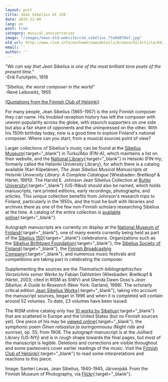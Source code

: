 ```yaml
---
layout: post
title: Jean Sibelius at 150
date: 2015-12-08
lang: en
post: true
category: musical_anniversaries
image: "/images/news-old-website/csm_sibelius_7fa9d878af.jpg"
old_url: http://www.rism.info/en/home/newsdetails/browse/42/article/64/jean-sibelius-at-150.html
email: ''
author: ''
---
```


_"We can say that Jean Sibelius is one of the most brilliant tone poets of the present time."_  
-Erik Furuhjelm, 1916

_"Sibelius, the worst composer in the world"_  
-René Leibowitz, 1955

[(Quotations from the Finnish Club of Helsinki)](http://www.sibelius.fi/english/musiikki/js_saveltajana_05.html)

For many people, Jean Sibelius (1865-1957) is the only Finnish composer they can name. His troubled reception history has left the composer with uneven popularity across the globe, with staunch supporters on one side but also a fair share of opponents and the unimpressed on the other. With his 150th birthday today, now is a good time to explore Finland's national composer. Where can you start, from a musical sources point of view?

Larger collections of Sibelius's music can be found at the [Sibelius Museum](https://sibeliusmuseum.fi/en/jean-sibelius/){:target="_blank"} in Turku/Åbo (FIN-A), which maintains a list on their website, and the [National Library](http://www.nationallibrary.fi/en/services/kokoelmat/musiikkikasikirjoitukset.html){:target="_blank"} in Helsinki (FIN-Hy; formerly called the Helsinki University Library), for which there is a catalog available (Kari Kilpeläinen, _The Jean Sibelius Musical Manuscripts at Helsinki University Library: A Complete Catalogue_ [Wiesbaden: Breitkopf & Härtel, 1991]). The Harold E. Johnson Jean Sibelius Collection at [Butler University](https://libguides.butler.edu/SpecialCollections/Collections/SpecialCollections){:target="_blank"} (US-INbul) should also be named, which holds manuscripts, rare printed editions, early recordings, photographs, and articles. This unique collection benefits from Johnson's research trips to Finland, particularly in the 1950s, and the trust he built with libraries and archives there as one of the few non-Finnish scholars researching Sibelius at the time. A catalog of the entire collection is [available online](http://digitalcommons.butler.edu/scbib/1/){:target="_blank"}.

Autograph manuscripts are currently on display at the [National Museum of Finland](http://www.kansallismuseo.fi/en/nationalmuseum/exhibitions/temporary#sibelius_eng){:target="_blank"}, one of many events currently being held as part of the [Sibelius 150](https://web.archive.org/web/20151221213446/http://sibelius150.org/en){:target="_blank"} celebrations. Organizations such as the [Sibelius Birthtown Foundation](http://www.sib.fi/){:target="_blank"}, the [Sibelius Society of Finland](http://www.sibeliusseura.fi/){:target="_blank"}, the [Finnish Broadcasting Company](http://yle.fi/aihe/klassinen/jean-sibelius-150v){:target="_blank"}, and numerous music festivals and competitions are taking part in celebrating the composer.

Supplementing the sources are the _Thematisch-bibliographisches Verzeichnis seiner Werke_ by Fabian Dahlström (Wiesbaden: Breitkopf & Härtel, 2003; cited in RISM as SiWV) and Glenda Dawn Goss's _Jean Sibelius: A Guide to Research_ (New York: Garland, 1998). The scholarly critical edition [Jean Sibelius Works](http://www.nationallibrary.fi/en/culture/sibelius.html){:target="_blank"}, taking into account the manuscript sources, began in 1996 and when it is completed will contain around 52 volumes. To date, 23 volumes have been issued.

The RISM online catalog only has [10 works by Sibelius](https://opac.rism.info/search?View=rism&author=jean+sibelius){:target="_blank"} that are scattered in Europe and the United States (but no Finnish sources yet). One piece of his may be [viewed online](https://opac.rism.info/search?id=900005477){:target="_blank"}, the symphonic poem _Öinen ratsastus ja auringonnousu_ (Night ride and sunrise), op. 55, from 1908. The autograph manuscript is at the Juilliard Library (US-NYj) and is in rough shape towards the final pages, but most of the manuscript is legible. Deletions and corrections are visible throughout and some pasteovers cover earlier readings of the music. Visit the [Finnish Club of Helsinki](http://www.sibelius.fi/deutsch/musiikki/ork_oinen_ratsastus.htm){:target="_blank"} to read some interpretations and reactions to this piece.  

Image: Santeri Levas, Jean Sibelius, 1940-1945, Järvenpää. From the Finnish Museum of Photography, via [Flickr](https://www.flickr.com/photos/valokuvataiteenmuseo/11064165894/in/album-72157638075319113/){:target="_blank"}.  

<!-- June 2021: Deleted because channel was deleted. Link was https://www.youtube.com/embed/zaVTsGZ67IM : Listen to this recording performed by the Sinfonia Lahti and conducted by Osmo Vänskä. Do you hear a sleigh ride from Suojärvi to Värtsilä, or maybe the sunrise on a spring morning in Rome? Or will you ask, "Who is riding, and why?" as did one newspaper after the work's premiere? -->
